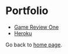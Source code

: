 # Portfolio

* [Game Review One](game_review_one.md)
* [Heroku](Heroku.md)

Go back to [home page](index.md).
